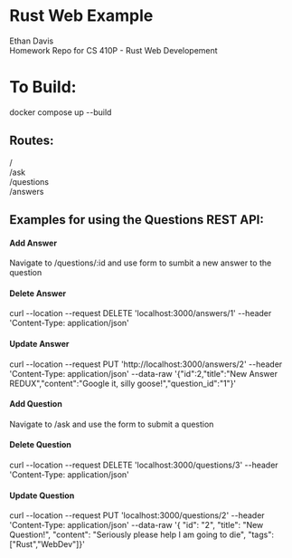 # Rust Web Example
Ethan Davis<br>
Homework Repo for CS 410P - Rust Web Developement

<h1>To Build:</h1>
docker compose up --build

<h2>Routes:</h2>
/<br>
/ask<br>
/questions<br>
/answers<br>

<h2>Examples for using the Questions REST API:</h2>
<h4>Add Answer</h4>
Navigate to /questions/:id and use form to sumbit a new answer to the question

<h4>Delete Answer</h4>
curl --location --request DELETE 'localhost:3000/answers/1' --header 'Content-Type: application/json'

<h4>Update Answer</h4>
curl --location --request PUT 'http://localhost:3000/answers/2' --header 'Content-Type: application/json' --data-raw '{"id":2,"title":"New Answer REDUX","content":"Google it, silly goose!","question_id":"1"}' 

<h4>Add Question</h4>
Navigate to /ask and use the form to submit a question

<h4>Delete Question</h4>
curl --location --request DELETE 'localhost:3000/questions/3' --header 'Content-Type: application/json'

<h4>Update Question</h4>
curl --location --request PUT 'localhost:3000/questions/2' --header 'Content-Type: application/json' --data-raw '{ "id": "2", "title": "New Question!", "content": "Seriously please help I am going to die", "tags":["Rust","WebDev"]}'

